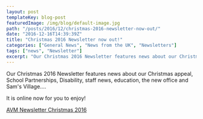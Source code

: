```yaml
---
layout: post
templateKey: blog-post
featuredImage: /img/blog/default-image.jpg
path: "/posts/2016/12/christmas-2016-newsletter-now-out/"
date: "2016-12-16T14:39:39Z"
title: "Christmas 2016 Newsletter now out!"
categories: ["General News", "News from the UK", "Newsletters"]
tags: ["news", "Newsletter"]
excerpt: "Our Christmas 2016 Newsletter features news about our Christmas appeal, School Partnerships, Disabi..."
---
```


Our Christmas 2016 Newsletter features news about our Christmas appeal, School Partnerships, Disability, staff news, education, the new office and Sam's Village....

It is online now for you to enjoy!

[AVM Newsletter Christmas 2016](https://f000.backblazeb2.com/file/avm-wp-uploads/2016/12/AVM-Newsletter-December-Final.pdf)